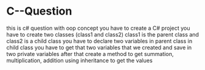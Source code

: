 # C--Question
this is c# question with oop concept
you have to create a C# project 
you have to create two classes (class1 and class2)
class1 is the parent class and class2 is a child class 
you have to declare two variables in parent class 
in child class you have to get that two variables that we created and save in two private variables
after that create a method to get summation, multiplication, addition 
using inheritance to get the values 
